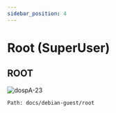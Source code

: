 ```yaml
---
sidebar_position: 4
---
```

# Root (SuperUser)
## ROOT


![dospA-23](//img/legacy/dospA-23.jpg)

```
Path: docs/debian-guest/root
```